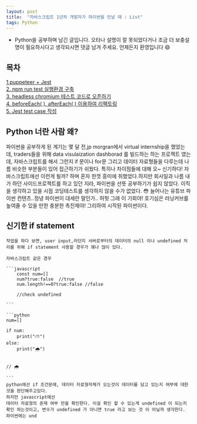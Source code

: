 ```yaml
---
layout: post
title:  "자바스크립트 1년차 개발자가 파이썬을 만날 때 : List"
tags: Python
---
```

* Python을 공부하며 남긴 글입니다. 오타나 설명이 잘 못되었다거나 조금 더 보충설명이 필요하시다고 생각되시면 댓글 남겨 주세요. 언제든지 환영입니다 😄

## 목차
 [1.puppeteer + Jest](#puppeteerjest)\
 [2. npm run test 실행환경 구축 ](#npm-run-test-실행환경-구축)\
 [3. headless chromium 테스트 코드로 오픈하기](#headless-chromium-테스트-코드로-오픈하기)\
 [4. beforeEach( ), afterEach( ) 이용하여 리팩토링](#drydont-repeat-yourself)\
 [5. Jest test case 작성](#test-case-작성)

## Python 너란 사람 왜?

파이썬을 공부하게 된 계기는 몇 달 전,jp morgran에서 virtual internship을 했었는데, traders들을 위해  data visulaization dashborad 를 빌드하는 하는 프로젝트 였는데, 자바스크립트를 해서 그런지 if 문이나 for문 그리고 데이터 자료형들을 다루는데 나름 비슷한 부분들이 있어 접근하기가 쉬웠다. 특히나 차이점들에 대해 오~ 신기하다! 자바스크립트에선 이런게 될까? 하며 혼자 한껏 흥미에 취했었다.하지만 회사일과 나름 내가 하던 사이드프로젝트를 하고 있던 지라, 파이썬을 선뜻 공부하기가 쉽지 않았다. 이직을 생각하고 있을 시점 코딩테스트를 생각하지 않을 수가 없었다. 😳 늘어나는 유튜브 파이썬 컨텐츠..정녕 파이썬이 대세란 말인가.. 허헛
그래 이 기회야! 호기심은 러닝커브를 높여줄 수 있을 만한 충분한 촉진제야! 
그리하여 시작된 파이썬이다.

## 신기한 if statement
    작업을 하다 보면, user input,라던지 서버로부터의 데이터의 null 이나 undefined 처리를 위해 if statement 사용할 경우가 꽤나 많이 있다. 
    
    자바스크립트 같은 경우

    ```javascript
        const num=[]
        num?true:false  //true
        num.length!==0?true:false //false

        //check undefined
       
    ```

    ```python
    num=[]

    if num:
        print("⛅")
    else:
        print("🌧")


    // 🌧

    ```
    python에선 if 조건문에, 데이터 자료형자체가 오는것이 데이터를 담고 있는지 여부에 대한 것을 판단해주고있다.
    하지만 javascript에선 
    데이터 자료형의 존재 여부 만을 확인한다. 이걸 확인 할 수 있는게 undefined 이 되는지 확인 하는것이고, 변수가 undefined 가 아니면 true 라고 보는 것 이 아닐까 생각한다. 
    파이썬에는 und